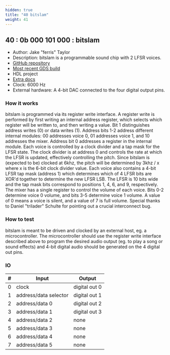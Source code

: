 ```yaml
---
hidden: true
title: "40 bitslam"
weight: 41
---
```


## 40 : 0b 000 101 000 : bitslam

* Author: Jake "ferris" Taylor
* Description: bitslam is a programmable sound chip with 2 LFSR voices.
* [GitHub repository](https://github.com/yupferris/bitslam)
* [Most recent GDS build](https://github.com/yupferris/bitslam/actions/runs/3457367260)
* HDL project
* [Extra docs]()
* Clock: 6000 Hz
* External hardware: A 4-bit DAC connected to the four digital output pins.



### How it works

bitslam is programmed via its register write interface. A register write is performed by first writing an internal address register, which selects which register will be written to, and then writing a value. Bit 1 distinguishes address writes (0) or data writes (1). Address bits 1-2 address different internal modules: 00 addresses voice 0, 01 addresses voice 1, and 10 addresses the mixer. Address bit 0 addresses a register in the internal module. Each voice is controlled by a clock divider and a tap mask for the LFSR state. The clock divider is at address 0 and controls the rate at which the LFSR is updated, effectively controlling the pitch. Since bitslam is (expected to be) clocked at 6khz, the pitch will be determined by 3khz / x where x is the 6-bit clock divider value. Each voice also contains a 4-bit LFSR tap mask (address 1) which determines which of 4 LFSR bits are XOR'd together to determine the new LFSR LSB. The LFSR is 10 bits wide and the tap mask bits correspond to positions 1, 4, 6, and 9, respectively. The mixer has a single register to control the volume of each voice. Bits 0-2 determine voice 0 volume, and bits 3-5 determine voice 1 volume. A value of 0 means a voice is silent, and a value of 7 is full volume. Special thanks to Daniel "trilader" Schulte for pointing out a crucial interconnect bug.

### How to test

bitslam is meant to be driven and clocked by an external host, eg. a microcontroller. The microcontroller should use the register write interface described above to program the desired audio output (eg. to play a song or sound effects) and 4-bit digital audio should be generated on the 4 digital out pins.

### IO

| # | Input        | Output       |
|---|--------------|--------------|
| 0 | clock  | digital out 0 |
| 1 | address/data selector  | digital out 1 |
| 2 | address/data 0  | digital out 2 |
| 3 | address/data 1  | digital out 3 |
| 4 | address/data 2  | none |
| 5 | address/data 3  | none |
| 6 | address/data 4  | none |
| 7 | address/data 5  | none |

